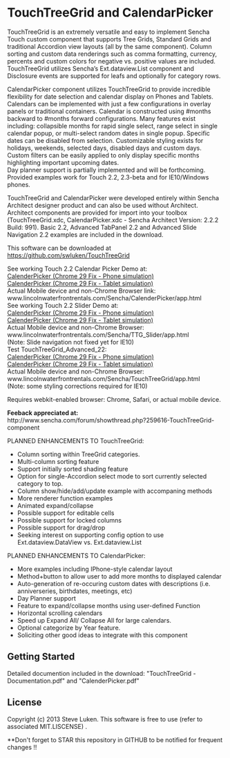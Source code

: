 TouchTreeGrid and CalendarPicker
================================

TouchTreeGrid is an extremely versatile and easy to implement Sencha Touch custom 
component that supports Tree Grids, Standard Grids and traditional Accordion view layouts
(all by the same component).  Column sorting and custom data renderings such as comma
formatting, currency, percents and custom colors for negative vs. positive values are included.
TouchTreeGrid utilizes Sencha’s Ext.dataview.List component and Disclosure events are
supported for leafs and optionally for category rows.   

CalendarPicker component utilizes TouchTreeGrid to provide incredible flexibility for date 
selection and calendar display on Phones and Tablets.  Calendars can be implemented with
just a few configurations in overlay panels or traditional containers.  Calendar is 
constructed using #months backward to #months forward configurations.  Many features
exist including:  collapsible months for rapid single select, range select in single
calendar popup, or multi-select random dates in single popup.  Specific dates can be
disabled from selection.  Customizable styling exists for holidays, weekends, selected
days, disabled days and custom days.  Custom filters can be
easily applied to only display specific months highlighting important upcoming dates.  
Day planner support is partially implemented and will be forthcoming.  
Provided examples work for Touch 2.2, 2.3-beta and for IE10/Windows phones.

TouchTreeGrid and CalendarPicker were developed entirely within Sencha Architect designer product and
can also be used without Architect.  Architect components are provided for import into
your toolbox (TouchTreeGrid.xdc, CalendarPicker.xdc - Sencha Architect Version: 2.2.2 Build: 991).
Basic 2.2, Advanced TabPanel 2.2 and Advanced Slide Navigation 2.2 examples are included in the download.

This software can be downloaded at <a href="https://github.com/swluken/TouchTreeGrid">https://github.com/swluken/TouchTreeGrid</a>
  

<div>See working Touch 2.2 Calendar Picker Demo at:</div>
<div><a href="http://www.lincolnwaterfrontrentals.com/Sencha/CalenderPicker/appChrome29fix.html?deviceType=Phone">CalenderPicker (Chrome 29 Fix - Phone simulation)</a>
<div><a href="http://www.lincolnwaterfrontrentals.com/Sencha/CalenderPicker/appChrome29fix.html?deviceType=Tablet">CalenderPicker (Chrome 29 Fix - Tablet simulation)</a>
<div>Actual Mobile device and non-Chrome Browser link: www.lincolnwaterfrontrentals.com/Sencha/CalenderPicker/app.html


<div>See working Touch 2.2 Slider Demo at:</div>
<div><a href="http://www.lincolnwaterfrontrentals.com/Sencha/TTG_Slider/appChrome29fix.html?deviceType=Phone">CalenderPicker (Chrome 29 Fix - Phone simulation)</a></div>
<div><a href="http://www.lincolnwaterfrontrentals.com/Sencha/TTG_Slider/appChrome29fix.html?deviceType=Tablet">CalenderPicker (Chrome 29 Fix - Tablet simulation)</a></div>
<div>Actual Mobile device and non-Chrome Browser: www.lincolnwaterfrontrentals.com/Sencha/TTG_Slider/app.html</div>
<div>(Note: Slide navigation not fixed yet for IE10)</div>


<div>Test TouchTreeGrid_Advanced_22:</div>
<div><a href="http://www.lincolnwaterfrontrentals.com/Sencha/TouchTreeGrid/appChrome29fix.html?deviceType=Phone">CalenderPicker (Chrome 29 Fix - Phone simulation)</a></div>
<div><a href="http://www.lincolnwaterfrontrentals.com/Sencha/TouchTreeGrid/appChrome29fix.html?deviceType=Tablet">CalenderPicker (Chrome 29 Fix - Tablet simulation)</a></div>
<div>Actual Mobile device and non-Chrome Browser: www.lincolnwaterfrontrentals.com/Sencha/TouchTreeGrid/app.html</div>
<div>(Note:  some styling corrections required for IE10)</div>


Requires webkit-enabled browser:  Chrome, Safari, or actual mobile device.

<div><b>Feeback appreciated at:</b> </div> http://www.sencha.com/forum/showthread.php?259616-TouchTreeGrid-component

PLANNED ENHANCEMENTS TO TouchTreeGrid:      
    
   - Column sorting within TreeGrid categories.
   - Multi-column sorting feature
   - Support initially sorted shading feature     
   - Option for single-Accordion select mode to sort currently selected category to top.  
   - Column show/hide/add/update example with accompaning methods
   - More renderer function examples
   - Animated expand/collapse
   - Possible support for editable cells  
   - Possible support for locked columns   
   - Possible support for drag/drop
   - Seeking interest on supporting config option to use Ext.dataview.DataView vs. Ext.dataview.List
   
PLANNED ENHANCEMENTS TO CalendarPicker:      

   - More examples including IPhone-style calendar layout    
   - Method+button to allow user to add more months to displayed calendar
   - Auto-generation of re-occuring custom dates with descriptions (i.e. anniverseries, birthdates, meetings, etc)
   - Day Planner support
   - Feature to expand/collapse months using user-defined Function 
   - Horizontal scrolling calendars
   - Speed up Expand All/ Collapse All for large calendars.
   - Optional categorize by Year feature.
   - Soliciting other good ideas to integrate with this component



Getting Started
---------------

Detailed documention included in the download:  "TouchTreeGrid - Documentation.pdf" and "CalenderPicker.pdf"


License
-------

Copyright (c) 2013 Steve Luken. 
This software is free to use (refer to associated MIT.LISCENSE) .

**Don't forget to STAR this repository in GITHUB to be notified for frequent changes !!
